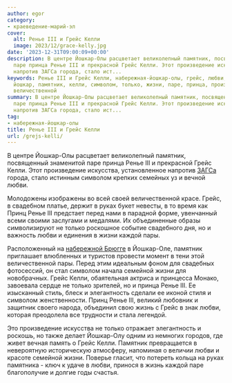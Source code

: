 ```yaml
---
author: egor
category:
- краеведение-марий-эл
cover:
  alt: Ренье III и Грейс Келли
  image: 2023/12/grace-kelly.jpg
date: '2023-12-31T09:00:09+00:00'
description: В центре Йошкар-Олы расцветает великолепный памятник, посвященный знаменитой
  паре принца Ренье III и прекрасной Грейс Келли. Этот произведение искусства, установленное
  напротив ЗАГСа города, стало ист...
keywords: Ренье III и Грейс Келли, набережная-йошкар-олы, грейс, любви, ренье, iii,
  йошкар, памятник, келли, символом, только, жизни, паре, принца, произведение, искусства,
  величественной
summary: В центре Йошкар-Олы расцветает великолепный памятник, посвященный знаменитой
  паре принца Ренье III и прекрасной Грейс Келли. Этот произведение искусства, установленное
  напротив ЗАГСа города, стало ист...
tag:
- набережная-йошкар-олы
title: Ренье III и Грейс Келли
url: /grejs-kelli/
---
```


В центре Йошкар-Олы расцветает великолепный памятник, посвященный знаменитой паре принца Ренье III и прекрасной Грейс Келли. Этот произведение искусства, установленное напротив [ЗАГСа](https://i-ola.ru/about/administraciya/zags/index.php) города, стало истинным символом крепких семейных уз и вечной любви.

Молодожены изображены во всей своей величественной красе. Грейс, в свадебном платье, держит в руках букет невесты, в то время как Принц Ренье III предстает перед нами в парадной форме, увенчанный всеми своими заслугами и медалями. Их объединенные образы символизируют не только роскошное событие свадебного дня, но и важность любви и единения в жизни каждой пары.

Расположенный на [набережной Брюгге](/brugge/) в Йошкар-Оле, памятник приглашает влюбленных и туристов провести момент в тени этой величественной пары. Перед этим идеальным фоном для свадебных фотосессий, он стал символом начала семейной жизни для новобрачных. Грейс Келли, обаятельная актриса и принцесса Монако, завоевала сердце не только зрителей, но и принца Ренье III. Ее изысканный стиль, блеск и элегантность сделали ее иконой стиля и символом женственности. Принц Ренье III, великий любовник и защитник своего народа, объединил свою жизнь с Грейс в знак любви, которая преодолела все трудности и стала легендой.

Это произведение искусства не только отражает элегантность и роскошь, но также делает Йошкар\-Олу одним из немногих городов, где живет вечная память о Грейс Келли. Памятник превращается в невероятную историческую атмосферу, напоминая о величии любви и красоте семейной жизни. Поверье гласит, что потереть кольца на руках памятника \- ключ к удаче в любви, принося в жизнь каждой паре благополучие и долгие годы счастья.